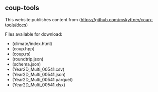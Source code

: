 ## coup-tools

This website publishes content from (https://github.com/mskyttner/coup-tools/docs)

Files available for download:

- (climate/index.html)
- (coup.hpp)
- (coup.rs)
- (roundtrip.json)
- (schema.json)
- (Year2D_Multi_00541.csv)
- (Year2D_Multi_00541.json)
- (Year2D_Multi_00541.parquet)
- (Year2D_Multi_00541.xlsx)





